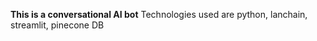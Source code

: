 **This is a conversational AI bot**
Technologies used are python, lanchain, streamlit, pinecone DB


